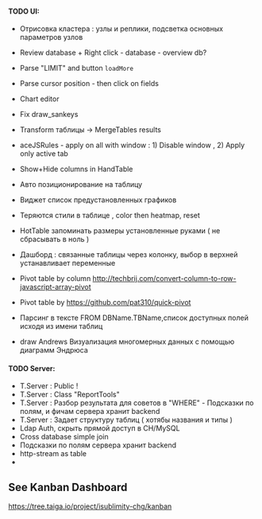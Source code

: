 #### TODO UI:

* Отрисовка кластера : узлы и реплики, подсветка основных параметров узлов


* Review database  + Right click - database - overview db?

* Parse "LIMIT" and button `loadMore`

* Parse cursor position - then click on fields  

* Chart editor

* Fix draw_sankeys

* Transform таблицы -> MergeTables results

* aceJSRules - apply on all with window : 1) Disable window , 2) Apply only active tab

* Show+Hide columns in HandTable

* Авто позиционирование на таблицу

* Виджет список предустановленных графиков

* Теряются стили в таблице , color then heatmap, reset

* HotTable запоминать размеры установленные руками ( не сбрасывать в ноль )

* Дашборд : связанные таблицы через колонку, выбор в верхней устанавливает переменные

* Pivot table by column http://techbrij.com/convert-column-to-row-javascript-array-pivot

* Pivot table by https://github.com/pat310/quick-pivot

* Парсинг в тексте FROM DBName.TBName,список доступных полей исходя из имени таблиц

* draw Andrews  Визуализация многомерных данных с помощью диаграмм Эндрюса


#### TODO Server:
* T.Server : Public !
* T.Server : Class "ReportTools"
* T.Server : Разбор результата для советов в "WHERE" - Подсказки по полям, и фичам сервера хранит backend
* T.Server : Задает структуру таблиц ( хотябы названия и типы )  
* Ldap Auth, скрыть прямой доступ в CH/MySQL
* Cross database simple join
* Подсказки по полям сервера хранит backend
* http-stream as table 
* 



## See Kanban Dashboard

https://tree.taiga.io/project/isublimity-chg/kanban

